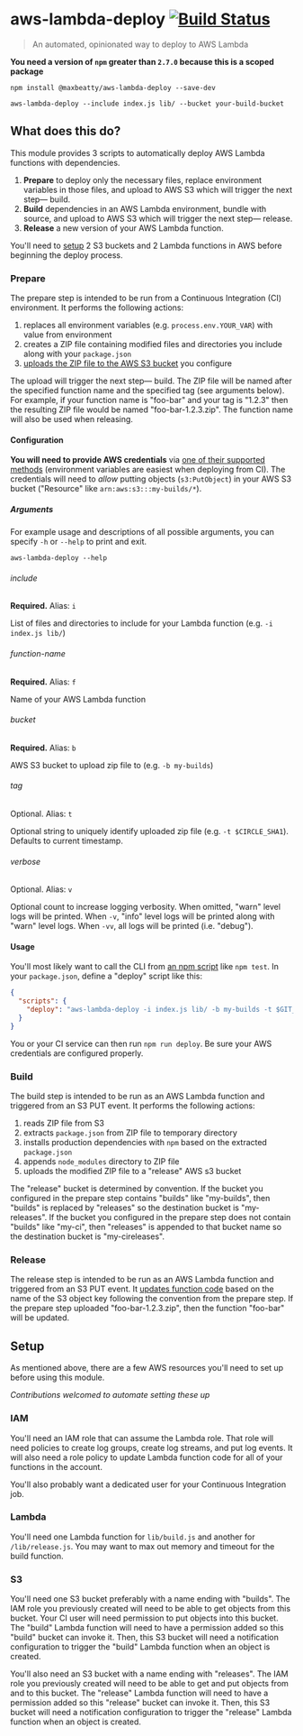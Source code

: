 # aws-lambda-deploy [![Build Status](https://travis-ci.org/maxbeatty/aws-lambda-deploy.svg)](https://travis-ci.org/maxbeatty/aws-lambda-deploy)

> An automated, opinionated way to deploy to AWS Lambda

**You need a version of `npm` greater than `2.7.0` because this is a scoped package**

```
npm install @maxbeatty/aws-lambda-deploy --save-dev
```

```
aws-lambda-deploy --include index.js lib/ --bucket your-build-bucket
```

## What does this do?

This module provides 3 scripts to automatically deploy AWS Lambda functions with dependencies.

1. **Prepare** to deploy only the necessary files, replace environment variables in those files, and upload to AWS S3 which will trigger the next step— build.
2. **Build** dependencies in an AWS Lambda environment, bundle with source, and upload to AWS S3 which will trigger the next step— release.
3. **Release** a new version of your AWS Lambda function.

You'll need to [setup](#setup) 2 S3 buckets and 2 Lambda functions in AWS before beginning the deploy process.

### Prepare

The prepare step is intended to be run from a Continuous Integration (CI) environment. It performs the following actions:

1. replaces all environment variables (e.g. `process.env.YOUR_VAR`) with value from environment
2. creates a ZIP file containing modified files and directories you include along with your `package.json`
3. [uploads the ZIP file to the AWS S3 bucket](http://docs.aws.amazon.com/AWSJavaScriptSDK/latest/AWS/S3.html#upload-property) you configure

The upload will trigger the next step— build. The ZIP file will be named after the specified function name and the specified tag (see arguments below). For example, if your function name is "foo-bar" and your tag is "1.2.3" then the resulting ZIP file would be named "foo-bar-1.2.3.zip". The function name will also be used when releasing.

#### Configuration

**You will need to provide AWS credentials** via [one of their supported methods](http://docs.aws.amazon.com/AWSJavaScriptSDK/guide/node-configuring.html) (environment variables are easiest when deploying from CI). The credentials will need to _allow_ putting objects (`s3:PutObject`) in your AWS S3 bucket ("Resource" like `arn:aws:s3:::my-builds/*`).

##### Arguments

For example usage and descriptions of all possible arguments, you can specify `-h` or `--help` to print and exit.

```
aws-lambda-deploy --help
```

###### include

**Required.** Alias: `i`

List of files and directories to include for your Lambda function (e.g. `-i index.js lib/`)

###### function-name

**Required.** Alias: `f`

Name of your AWS Lambda function

###### bucket

**Required.** Alias: `b`

AWS S3 bucket to upload zip file to (e.g. `-b my-builds`)

###### tag

Optional. Alias: `t`

Optional string to uniquely identify uploaded zip file (e.g. `-t $CIRCLE_SHA1`). Defaults to current timestamp.

###### verbose

Optional. Alias: `v`

Optional count to increase logging verbosity. When omitted, "warn" level logs will be printed. When `-v`, "info" level logs will be printed along with "warn" level logs. When `-vv`, all logs will be printed (i.e. "debug").

#### Usage

You'll most likely want to call the CLI from [an npm script](https://docs.npmjs.com/misc/scripts) like `npm test`. In your `package.json`, define a "deploy" script like this:

```json
{
  "scripts": {
    "deploy": "aws-lambda-deploy -i index.js lib/ -b my-builds -t $GIT_TAG_NAME"
  }
}
```

You or your CI service can then run `npm run deploy`. Be sure your AWS credentials are configured properly.

### Build

The build step is intended to be run as an AWS Lambda function and triggered from an S3 PUT event. It performs the following actions:

1. reads ZIP file from S3
2. extracts `package.json` from ZIP file to temporary directory
3. installs production dependencies with `npm` based on the extracted `package.json`
4. appends `node_modules` directory to ZIP file
5. uploads the modified ZIP file to a "release" AWS s3 bucket

The "release" bucket is determined by convention. If the bucket you configured in the prepare step contains "builds" like "my-builds", then "builds" is replaced by "releases" so the destination bucket is "my-releases". If the bucket you configured in the prepare step does not contain "builds" like "my-ci", then "releases" is appended to that bucket name so the destination bucket is "my-cireleases".

### Release

The release step is intended to be run as an AWS Lambda function and triggered from an S3 PUT event. It [updates function code](http://docs.aws.amazon.com/AWSJavaScriptSDK/latest/AWS/Lambda.html#updateFunctionCode-property) based on the name of the S3 object key following the convention from the prepare step. If the prepare step uploaded "foo-bar-1.2.3.zip", then the function "foo-bar" will be updated.

## Setup

As mentioned above, there are a few AWS resources you'll need to set up before using this module.

_Contributions welcomed to automate setting these up_

### IAM

You'll need an IAM role that can assume the Lambda role. That role will need policies to create log groups, create log streams, and put log events. It will also need a role policy to update Lambda function code for all of your functions in the account.

You'll also probably want a dedicated user for your Continuous Integration job.

### Lambda

You'll need one Lambda function for `lib/build.js` and another for `/lib/release.js`. You may want to max out memory and timeout for the build function.

### S3

You'll need one S3 bucket preferably with a name ending with "builds". The IAM role you previously created will need to be able to get objects from this bucket. Your CI user will need permission to put objects into this bucket. The "build" Lambda function will need to have a permission added so this "build" bucket can invoke it. Then, this S3 bucket will need a notification configuration to trigger the "build" Lambda function when an object is created.

You'll also need an S3 bucket with a name ending with "releases". The IAM role you previously created will need to be able to get and put objects from and to this bucket. The "release" Lambda function will need to have a permission added so this "release" bucket can invoke it. Then, this S3 bucket will need a notification configuration to trigger the "release" Lambda function when an object is created.
